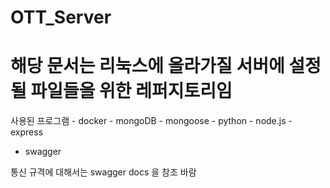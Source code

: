# OTT_Server
# 해당 문서는 리눅스에 올라가질 서버에 설정될 파일들을 위한 레퍼지토리임

사용된 프로그램
	- docker
	- mongoDB
	- mongoose
	- python
	- node.js
 	- express
  - swagger

 통신 규격에 대해서는  swagger docs 을 참조 바람
